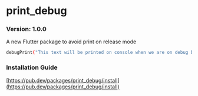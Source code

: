 
# print_debug
### Version: 1.0.0
A new Flutter package to avoid print on release mode
```sh
debugPrint("This text will be printed on console when we are on debug build but not on release");
```
### Installation Guide
[https://pub.dev/packages/print_debug/install](https://pub.dev/packages/print_debug/install)
